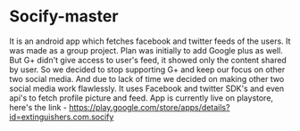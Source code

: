 # Socify-master
It is an android app which fetches facebook and twitter feeds of the users. It was made as a group project. Plan was initially to add Google plus as well. But G+ didn't give access to user's feed, it showed only the content shared by user. So we decided to stop supporting G+ and keep our focus on other two social media. And due to lack of time we decided on making other two social media work flawlessly. It uses Facebook and twitter SDK's and even api's to fetch profile picture and feed. App is currently live on playstore, here's the link  - https://play.google.com/store/apps/details?id=extinguishers.com.socify
